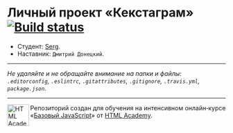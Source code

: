 # Личный проект «Кекстаграм» [![Build status][travis-image]][travis-url]

* Студент: [Serg](https://up.htmlacademy.ru/javascript/10/user/199405).
* Наставник: `Дмитрий Донецкий`.

---

_Не удаляйте и не обращайте внимание на папки и файлы:_<br>
_`.editorconfig`, `.eslintrc`, `.gitattributes`, `.gitignore`, `.travis.yml`, `package.json`._

---

<a href="https://htmlacademy.ru/intensive/javascript"><img align="left" width="50" height="50" title="HTML Academy" src="https://up.htmlacademy.ru/static/img/intensive/javascript/logo-for-github.svg"></a>

Репозиторий создан для обучения на интенсивном онлайн‑курсе «[Базовый JavaScript](https://htmlacademy.ru/intensive/javascript)» от [HTML Academy](https://htmlacademy.ru).

[travis-image]: https://travis-ci.org/htmlacademy-javascript/199405-kekstagram.svg?branch=master
[travis-url]: https://travis-ci.org/htmlacademy-javascript/199405-kekstagram
